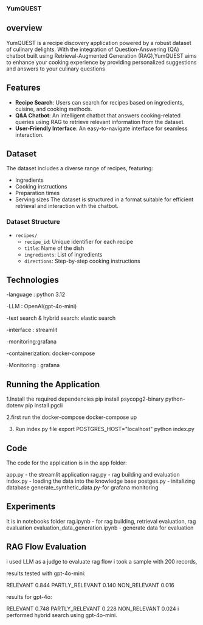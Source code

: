 ### YumQUEST

## overview
YumQUEST is a recipe discovery application powered by a robust dataset of culinary delights. With the integration of Question-Answering (QA)
chatbot built using Retrieval-Augmented Generation (RAG),YumQUEST aims to enhance your cooking experience by providing personalized suggestions and answers to your culinary questions

## Features

- **Recipe Search**: Users can search for recipes based on ingredients, cuisine, and cooking methods.
- **Q&A Chatbot**: An intelligent chatbot that answers cooking-related queries using RAG to retrieve relevant information from the dataset.
- **User-Friendly Interface**: An easy-to-navigate interface for seamless interaction.

## Dataset

The dataset includes a diverse range of recipes, featuring:

- Ingredients
- Cooking instructions
- Preparation times
- Serving sizes
The dataset is structured in a format suitable for efficient retrieval and interaction with the chatbot.

### Dataset Structure

- `recipes/`
  - `recipe_id`: Unique identifier for each recipe
  - `title`: Name of the dish
  - `ingredients`: List of ingredients
  - `directions`: Step-by-step cooking instructions
 
## Technologies 
  -language : python 3.12

  -LLM : OpenAI(gpt-4o-mini)

  -text search & hybrid search: elastic search

  -interface : streamlit

  -monitoring:grafana

  -containerization: docker-compose

  -Monitoring : grafana


  ## Running the Application

1.Install the required dependencies
  pip install psycopg2-binary python-dotenv
  pip install pgcli

2.first run the docker-compose 
    docker-compose up

3. Run index.py file
     export POSTGRES_HOST="localhost"
     python index.py
  ## Code
The code for the application is in the app folder:

app.py - the streamlit application
rag.py - rag building and evaluation
index.py - loading the data into the knowledge base
postges.py - initalizing database
generate_synthetic_data.py-for grafana monitoring

## Experiments
  It is in notebooks folder
  rag.ipynb - for rag building, retrieval evaluation, rag evaluation
  evaluation_data_generation.ipynb - generate data for evaluation

## RAG Flow Evaluation
 i used LLM as a judge to evaluate rag flow
 i took a sample with 200 records, 
 
 results tested with gpt-4o-mini:
 
 RELEVANT           0.844
 PARTLY_RELEVANT    0.140
 NON_RELEVANT       0.016
 

results for gpt-4o:

RELEVANT           0.748
PARTLY_RELEVANT    0.228
NON_RELEVANT       0.024
i performed hybrid search using gpt-4o-mini.


